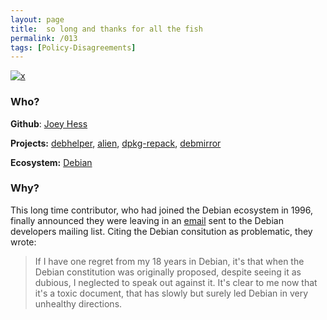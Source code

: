 ```yaml
---
layout: page
title:  so long and thanks for all the fish
permalink: /013
tags: [Policy-Disagreements]
---
```


[![x](https://img.shields.io/badge/-Policy%20Disagreements-purple)](/#PolicyD)

### Who?

**Github**: [Joey Hess](https://github.com/joeyh)

**Projects:** [debhelper](https://packages.debian.org/source/sid/debhelper), [alien](https://packages.debian.org/sid/alien), [dpkg-repack](https://packages.debian.org/sid/dpkg-repack), [debmirror](https://packages.debian.org/sid/debmirror)

**Ecosystem:** [Debian](https://www.debian.org/)

### Why?

This long time contributor, who had joined the Debian ecosystem in 1996, finally announced they were leaving in an [email](https://lists.debian.org/debian-devel/2014/11/msg00174.html) sent to the Debian developers mailing list. Citing the Debian consitution as problematic, they wrote:

> If I have one regret from my 18 years in Debian, it's that when the
> Debian constitution was originally proposed, despite seeing it as
> dubious, I neglected to speak out against it. It's clear to me
> now that it's a toxic document, that has slowly but surely led Debian
> in very unhealthy directions.

